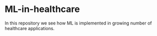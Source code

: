 # ML-in-healthcare
In this repository we see how ML is implemented in growing number of healthcare applications.
